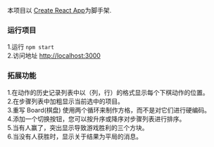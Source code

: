 本项目以 [Create React App](https://github.com/facebook/create-react-app)为脚手架.



### 运行项目
1.运行 `npm start`    
2.访问地址 [http://localhost:3000](http://localhost:3000)    

### 拓展功能

1.在动作的历史记录列表中以（列，行）的格式显示每个下棋动作的位置。    
2.在步骤列表中加粗显示当前选中的项目。  
3.重写 Board(棋盘) 使用两个循环来制作方格，而不是对它们进行硬编码。  
4.添加一个切换按钮，您可以按升序或降序对步骤列表进行排序。  
5.当有人赢了，突出显示导致游戏胜利的三个方块。  
6.当没有人获胜时，显示关于结果为平局的消息。